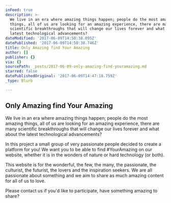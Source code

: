 ```yaml
---
inFeed: true
description: >-
  We live in an era where amazing things happen; people do the most amazing
  things, all of us are looking for an amazing experience, there are many
  scientific breakthroughs that will change our lives forever and what about the
  latest technological advancements?
dateModified: '2017-06-09T14:50:38.095Z'
datePublished: '2017-06-09T14:50:38.746Z'
title: Only Amazing find Your Amazing
author: []
publisher: {}
via: {}
sourcePath: _posts/2017-06-09-only-amazing-find-youramazing.md
starred: false
datePublishedOriginal: '2017-06-09T14:47:18.759Z'
_type: Blurb

---
```

## Only Amazing find Your Amazing

We live in an era where amazing things happen; people do the most amazing things, all of us are looking for an amazing experience, there are many scientific breakthroughs that will change our lives forever and what about the latest technological advancements?

In this project a small group of very passionate people decided to create a platform for you! We want you to be able to find \#YourAmazing on our website, whether it is in the wonders of nature or hard technology (or both).

This website is for the wonderful, the few, the many, the passionate, the culturist, the futurist, the lovers and the inspiration seekers. We are all passionate about something and we aim to share as much amazing content for all of us to love.

Please contact us if you'd like to participate, have something amazing to share?